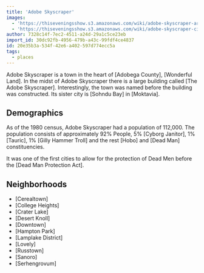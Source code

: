 ```yaml
---
title: 'Adobe Skyscraper'
images:
  - 'https://thiseveningsshow.s3.amazonaws.com/wiki/adobe-skyscraper-arial.jpg'
  - 'https://thiseveningsshow.s3.amazonaws.com/wiki/adobe-skyscraper-city-map.jpg'
author: 7328c14f-7ec2-4511-a24d-29a1c5ce23eb
import_id: 30dc92fb-4956-479b-a43c-99fdf4ce4837
id: 20e35b3a-534f-42e6-a402-597d774ecc5a
tags:
  - places
---
```

Adobe Skyscraper is a town in the heart of [Adobega County], [Wonderful Land]. In the midst of Adobe Skyscraper there is a large building called [The Adobe Skyscraper]. Interestingly, the town was named before the building was constructed. Its sister city is [Sohndu Bay] in [Moktavia].

## Demographics

As of the 1980 census, Adobe Skyscraper had a population of 112,000. The population consists of approximately 92% People, 5% [Cyborg Janitor], 1% [Tauric], 1% [Gilly Hammer Troll] and the rest [Hobo] and [Dead Man] constituencies.

It was one of the first cities to allow for the protection of Dead Men before the [Dead Man Protection Act].

## Neighborhoods

- [Cerealtown]
- [College Heights]
- [Crater Lake]
- [Desert Knoll]
- [Downtown]
- [Hampton Park]
- [Lamplake District]
- [Lovely]
- [Russtown]
- [Sanoro]
- [Serhengrovum]
